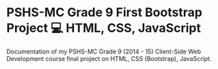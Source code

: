 # PSHS-MC Grade 9 First Bootstrap Project :computer: HTML, CSS, JavaScript

Documentation of my PSHS-MC Grade 9 (2014 - 15) Client-Side Web Development course final project on HTML, CSS (Bootstrap), JavaScript.

##
